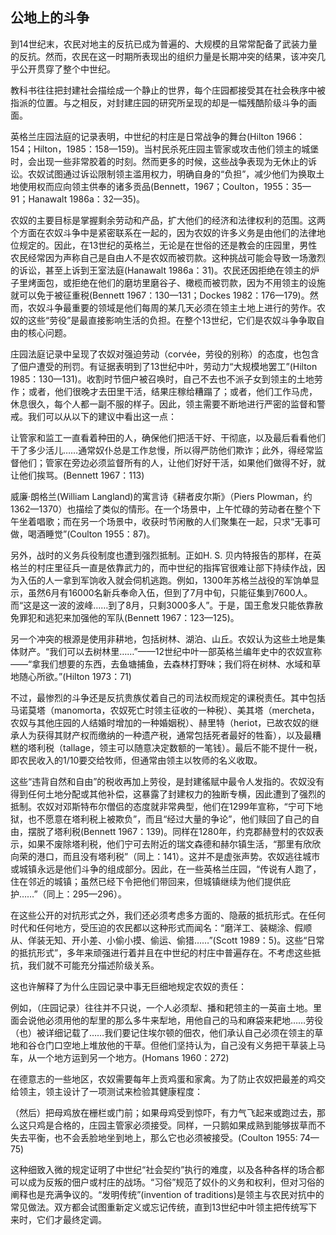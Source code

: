  

## 公地上的斗争

到14世纪末，农民对地主的反抗已成为普遍的、大规模的且常常配备了武装力量的反抗。然而，农民在这一时期所表现出的组织力量是长期冲突的结果，该冲突几乎公开贯穿了整个中世纪。

教科书往往把封建社会描绘成一个静止的世界，每个庄园都接受其在社会秩序中被指派的位置。与之相反，对封建庄园的研究所呈现的却是一幅残酷阶级斗争的画面。

英格兰庄园法庭的记录表明，中世纪的村庄是日常战争的舞台(Hilton 1966：154；Hilton，1985：158—159)。当村民杀死庄园主管家或攻击他们领主的城堡时，会出现一些非常胶着的时刻。然而更多的时候，这些战争表现为无休止的诉讼。农奴试图通过诉讼限制领主滥用权力，明确自身的“负担”，减少他们为换取土地使用权而应向领主供奉的诸多贡品(Bennett，1967；Coulton，1955：35—91；Hanawalt 1986a：32—35)。

农奴的主要目标是掌握剩余劳动和产品，扩大他们的经济和法律权利的范围。这两个方面在农奴斗争中是紧密联系在一起的，因为农奴的许多义务是由他们的法律地位规定的。因此，在13世纪的英格兰，无论是在世俗的还是教会的庄园里，男性农民经常因为声称自己是自由人不是农奴而被罚款。这种挑战可能会导致一场激烈的诉讼，甚至上诉到王室法庭(Hanawalt 1986a：31)。农民还因拒绝在领主的炉子里烤面包，或拒绝在他们的磨坊里磨谷子、橄榄而被罚款，因为不用领主的设施就可以免于被征重税(Bennett 1967：130—131；Dockes 1982：176—179)。然而，农奴斗争最重要的领域是他们每周的某几天必须在领主土地上进行的劳作。农奴的这些“劳役”是最直接影响生活的负担。在整个13世纪，它们是农奴斗争争取自由的核心问题。![正如蒂托在谈及英格兰债役农民时写道：“不难看出，为什么在农民心目中隶农制的个人层面会被劳役问题掩盖……因身份不自由而产生的无力只会零星地出现……劳役，特别是周工就不一样了，周工要求一个人除了偶尔提供其他服务外，每周都要为领主工作那么多天。”(Titow 1969：59)](data:image/gif;base64,iVBORw0KGgoAAAANSUhEUgAAAAEAAAABCAYAAAAfFcSJAAAADUlEQVQImWNgYGBgAAAABQABh6FO1AAAAABJRU5ErkJggg==)

庄园法庭记录中呈现了农奴对强迫劳动（corvée，劳役的别称）的态度，也包含了佃户遭受的刑罚。有证据表明到了13世纪中叶，劳动力“大规模地罢工”(Hilton 1985：130—131)。收割时节佃户被召唤时，自己不去也不派子女到领主的土地劳作；![“请看阿伯茨兰利卷宗的前几页：男子因不来收割或人数不足而被罚款；他们来得晚，来了之后又干得很差或游手好闲。有时不是一个人，而是一整群人都没有出现，所以领主的庄稼没有收获。有些人即使来了也故意显出很不愉快的样子。”(Bennett 1967：112)](data:image/gif;base64,iVBORw0KGgoAAAANSUhEUgAAAAEAAAABCAYAAAAfFcSJAAAADUlEQVQImWNgYGBgAAAABQABh6FO1AAAAABJRU5ErkJggg==)或者，他们很晚才去田里干活，结果庄稼给糟蹋了；或者，他们工作马虎，休息很久，每个人都一副不服的样子。因此，领主需要不断地进行严密的监督和警戒。我们可以从以下的建议中看出这一点：

让管家和监工一直看着种田的人，确保他们把活干好、干彻底，以及最后看看他们干了多少活儿……通常奴仆总是工作怠慢，所以得严防他们欺诈；此外，得经常监督他们；管家在旁边必须监督所有的人，让他们好好干活，如果他们做得不好，就让他们挨骂。(Bennett 1967：113)

威廉·朗格兰(William Langland)的寓言诗《耕者皮尔斯》（Piers Plowman，约1362—1370）也描绘了类似的情形。在一个场景中，上午忙碌的劳动者在整个下午坐着唱歌；而在另一个场景中，收获时节闲散的人们聚集在一起，只求“无事可做，喝酒睡觉”(Coulton 1955：87)。

另外，战时的义务兵役制度也遭到强烈抵制。正如H. S. 贝内特报告的那样，在英格兰的村庄里征兵一直是依靠武力的，而中世纪的指挥官很难让部下持续作战，因为入伍的人一拿到军饷收入就会伺机逃跑。例如，1300年苏格兰战役的军饷单显示，虽然6月有16000名新兵奉命入伍，但到了7月中旬，只能征集到7600人。而“这是这一波的波峰……到了8月，只剩3000多人”。于是，国王愈发只能依靠赦免罪犯和逃犯来加强他的军队(Bennett 1967：123—125)。

另一个冲突的根源是使用非耕地，包括树林、湖泊、山丘。农奴认为这些土地是集体财产。“我们可以去树林里……”——12世纪中叶一部英格兰编年史中的农奴宣称——“拿我们想要的东西，去鱼塘捕鱼，去森林打野味；我们将在树林、水域和草地随心所欲。”(Hilton 1973：71)

不过，最惨烈的斗争还是反抗贵族仗着自己的司法权而规定的课税责任。其中包括马诺莫塔（manomorta，农奴死亡时领主征收的一种税）、美其塔（mercheta，农奴与其他庄园的人结婚时增加的一种婚姻税）、赫里特（heriot，已故农奴的继承人为获得其财产权而缴纳的一种遗产税，通常包括死者最好的牲畜），以及最糟糕的塔利税（tallage，领主可以随意决定数额的一笔钱）。最后不能不提什一税，即农民收入的1/10要交给牧师，但通常由领主以牧师的名义收取。

这些“违背自然和自由”的税收再加上劳役，是封建徭赋中最令人发指的。农奴没有得到任何土地分配或其他补偿，这暴露了封建权力的独断专横，因此遭到了强烈的抵制。农奴对邓斯特布尔僧侣的态度就非常典型，他们在1299年宣称，“宁可下地狱，也不愿意在塔利税上被欺负”，而且“经过大量的争论”，他们赎回了自己的自由，摆脱了塔利税(Bennett 1967：139)。同样在1280年，约克郡赫登村的农奴表示，如果不废除塔利税，他们宁可去附近的瑞文森德和赫尔镇生活，“那里有欣欣向荣的港口，而且没有塔利税”（同上：141）。这并不是虚张声势。农奴逃往城市或城镇![“城镇”(town)和“城市”(city)之间的区别并不总是很清楚。就我们的区分目的而言，城市是有皇家特许状、主教区和市场的人口中心，而城镇是一个有固定市场的人口中心（通常比城市小）。](data:image/gif;base64,iVBORw0KGgoAAAANSUhEUgAAAAEAAAABCAYAAAAfFcSJAAAADUlEQVQImWNgYGBgAAAABQABh6FO1AAAAABJRU5ErkJggg==)永远是他们斗争的组成部分。因此，在一些英格兰庄园，“传说有人跑了，住在邻近的城镇；虽然已经下令把他们带回来，但城镇继续为他们提供庇护……”（同上：295—296）。

在这些公开的对抗形式之外，我们还必须考虑多方面的、隐蔽的抵抗形式。在任何时代和任何地方，受压迫的农民都以这种形式而闻名：“磨洋工、装糊涂、假顺从、佯装无知、开小差、小偷小摸、偷运、偷猎……”(Scott 1989：5)。这些“日常的抵抗形式”，多年来顽强进行着并且在中世纪的村庄中普遍存在。不考虑这些抵抗，我们就不可能充分描述阶级关系。

这也许解释了为什么庄园记录中事无巨细地规定农奴的责任：

例如，（庄园记录）往往并不只说，一个人必须犁、播和耙领主的一英亩![1英亩约为4047平方米。——编者注](data:image/gif;base64,iVBORw0KGgoAAAANSUhEUgAAAAEAAAABCAYAAAAfFcSJAAAADUlEQVQImWNgYGBgAAAABQABh6FO1AAAAABJRU5ErkJggg==)土地。里面会说他必须用他的犁里的那么多牛来犁地，用他自己的马和麻袋来耙地……劳役（也）被详细记载了……我们要记住埃尔顿的佃农，他们承认自己必须在领主的草地和谷仓门口空地上堆放他的干草。但他们坚持认为，自己没有义务把干草装上马车，从一个地方运到另一个地方。(Homans 1960：272)

在德意志的一些地区，农奴需要每年上贡鸡蛋和家禽。为了防止农奴把最差的鸡交给领主，领主设计了一项测试来检验其健康程度：

（然后）把母鸡放在栅栏或门前；如果母鸡受到惊吓，有力气飞起来或跑过去，那么这只鸡是合格的，庄园主管家必须接受。同样，一只鹅如果成熟到能够拔草而不失去平衡，也不会丢脸地坐到地上，那么它也必须被接受。(Coulton 1955: 74—75)

这种细致入微的规定证明了中世纪“社会契约”执行的难度，以及各种各样的场合都可以成为反叛的佃户或村庄的战场。“习俗”规范了奴仆的义务和权利，但对习俗的阐释也是充满争议的。“发明传统”(invention of traditions)是领主与农民对抗中的常见做法。双方都会试图重新定义或忘记传统，直到13世纪中叶领主把传统写下来时，它们才最终定调。